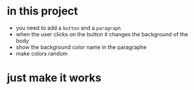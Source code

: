 # in this project
* you need to add a `button` and a `paragraph`
* when the user clicks on the button it changes the background of the body
* show the background color name in the paragraphe
* make colors random
# just make it works